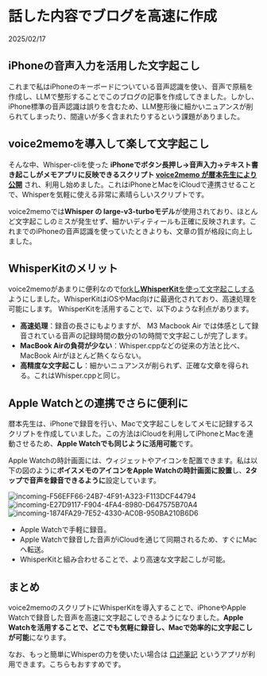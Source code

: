 # 話した内容でブログを高速に作成

2025/02/17

## iPhoneの音声入力を活用した文字起こし

これまで私はiPhoneのキーボードについている音声認識を使い、音声で原稿を作成し、LLMで整形することでこのブログの記事を作成してきました。しかし、iPhone標準の音声認識は誤りを含むため、LLM整形後に細かいニュアンスが削られてしまったり、間違いが多く含まれたりするという課題がありました。

## voice2memoを導入して楽して文字起こし

そんな中、Whisper-cliを使った **iPhoneでボタン長押し→音声入力→テキスト書き起こしがメモアプリに反映できるスクリプト [voice2memo が暦本先生により公開](https://github.com/rkmt/voice2memo)** され、利用し始めました。これはiPhoneとMacをiCloudで連携させることで、Whisperを気軽に使える非常に素晴らしいスクリプトです。  

voice2memoでは**Whisper の large-v3-turboモデル**が使用されており、ほとんど文字起こしのミスが発生せず、細かいディティールも正確に反映されます。これまでのiPhoneの音声認識を使っていたときよりも、文章の質が格段に向上しました。

## WhisperKitのメリット

voice2memoがあまりに便利なので[forkし**WhisperKit**を使って文字起こしする](https://github.com/yossato/voice2memo)ようにしました。WhisperKitはiOSやMac向けに最適化されており、高速処理を可能にします。
WhisperKitを活用することで、以下のような利点があります。

- **高速処理**：録音の長さにもよりますが、 M3 Macbook Air では体感として録音されている音声の記録時間の数分の1の時間で文字起こしが完了します。
- **MacBook Airの負荷が少ない**：Whisper.cppなどの従来の方法と比べ、MacBook Airがほとんど熱くならない。
- **高精度な文字起こし**：細かいニュアンスが削られず、正確な文章を得られる。これはWhisper.cppと同じ。

## Apple Watchとの連携でさらに便利に

暦本先生は、iPhoneで録音を行い、Macで文字起こしをしてメモに記録するスクリプトを作成していました。この方法はiCloudを利用してiPhoneとMacを連動させるため、**Apple Watchでも同じように活用可能**です。

Apple Watchの時計画面には、ウィジェットやアイコンを配置できます。私は以下の図のように**ボイスメモのアイコンをApple Watchの時計画面に設置**し、**2タップで音声を録音できるように**設定しています。

![incoming-F56EFF66-24B7-4F91-A323-F113DCF44794](https://github.com/user-attachments/assets/c83d5c29-3515-4520-b366-877fde96b4a5)
![incoming-E27D9117-F904-4FA4-8980-D647575B70A4](https://github.com/user-attachments/assets/9695ef0d-c51b-481a-81c2-ce31e9636f9c)
![incoming-1874FA29-7E52-4330-AC0B-950BA210B6D6](https://github.com/user-attachments/assets/69907072-5141-4539-87a1-f1d3749984d3)

- Apple Watchで手軽に録音。
- Apple Watchで録音した音声がiCloudを通じて同期されるため、すぐにMacへ転送。
- WhisperKitと組み合わせることで、より高速な文字起こしが可能。

## まとめ

voice2memoのスクリプトにWhisperKitを導入することで、iPhoneやApple Watchで録音した音声を高速に文字起こしできるようになりました。**Apple Watchを活用することで、どこでも気軽に録音し、Macで効率的に文字起こしが可能**になります。

なお、もっと簡単にWhisperの力を使いたい場合は [口述筆記](https://apps.apple.com/jp/app/%E5%8F%A3%E8%BF%B0%E7%AD%86%E8%A8%98/id6499276794) というアプリが利用できます。こちらもおすすめです。    
